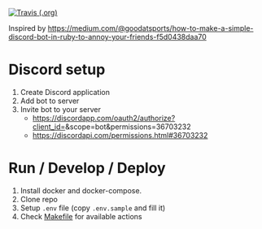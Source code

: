[![Travis (.org)](https://img.shields.io/travis/eirc/awesomo.svg)](https://travis-ci.org/eirc/awesomo)

Inspired by https://medium.com/@goodatsports/how-to-make-a-simple-discord-bot-in-ruby-to-annoy-your-friends-f5d0438daa70

# Discord setup

1. Create Discord application
2. Add bot to server
3. Invite bot to your server
   - https://discordapp.com/oauth2/authorize?client_id=<ID>&scope=bot&permissions=36703232
   - https://discordapi.com/permissions.html#36703232

# Run / Develop / Deploy

1. Install docker and docker-compose.
2. Clone repo
3. Setup `.env` file (copy `.env.sample` and fill it)
4. Check [Makefile](Makefile) for available actions
